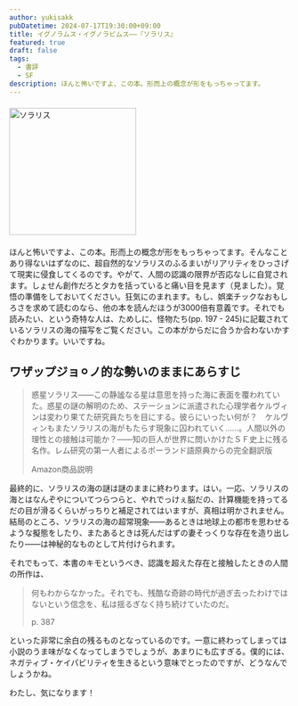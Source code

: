 ```yaml
---
author: yukisakk
pubDatetime: 2024-07-17T19:30:00+09:00
title: イグノラムス・イグノラビムス——『ソラリス』
featured: true
draft: false
tags:
  - 書評
  - SF
description: ほんと怖いですよ、この本。形而上の概念が形をもっちゃってます。
---
```


<div style="margin: 20px 0">
<a href="https://www.amazon.co.jp/dp/4150120005/ref=nosim?tag=revbooks03-22" class="inline-block" style="margin: 0; padding: 0; border-width: 0;">     
<img src="https://m.media-amazon.com/images/I/71iE4e4YTRL._SL500_.jpg" alt="ソラリス" style="width: 228px; height: auto; border-radius: 0; margin: 0; padding: 0;"> 
</a>
</div>

ほんと怖いですよ、この本。形而上の概念が形をもっちゃってます。そんなことあり得ないはずなのに、超自然的なソラリスのふるまいがリアリティをひっさげて現実に侵食してくるのです。やがて、人間の認識の限界が否応なしに自覚されます。しょせん創作だろとタカを括っていると痛い目を見ます（見ました）。覚悟の準備をしておいてください。狂気にのまれます。もし、娯楽チックなおもしろさを求めて読むのなら、他の本を読んだほうが3000倍有意義です。それでも読みたい、という奇特な人は、ためしに、怪物たち(pp. 197 - 245)に記載されているソラリスの海の描写をご覧ください。この本がからだに合うか合わないかすぐわかります。いいですね。

## ワザップジョ⚪︎ノ的な勢いのままにあらすじ

> 惑星ソラリス――この静謐なる星は意思を持った海に表面を覆われていた。惑星の謎の解明のため、ステーションに派遣された心理学者ケルヴィンは変わり果てた研究員たちを目にする。彼らにいったい何が？　ケルヴィンもまたソラリスの海がもたらす現象に囚われていく……。人間以外の理性との接触は可能か？――知の巨人が世界に問いかけたＳＦ史上に残る名作。レム研究の第一人者によるポーランド語原典からの完全翻訳版
>
> Amazon商品説明

最終的に、ソラリスの海の謎は謎のままに終わります。はい。一応、ソラリスの海とはなんぞやについてつらつらと、やれでっけぇ脳だの、計算機能を持ってるだの目が滑るくらいがっちりと補足されてはいますが、真相は明かされません。結局のところ、ソラリスの海の超常現象——あるときは地球上の都市を思わせるような擬態をしたり、またあるときは死んだはずの妻そっくりな存在を造り出したり——は神秘的なものとして片付けられます。

それでもって、本書のキモというべき、認識を超えた存在と接触したときの人間の所作は、

> 何もわからなかった。それでも、残酷な奇跡の時代が過ぎ去ったわけではないという信念を、私は揺るぎなく持ち続けていたのだ。
>
> p. 387

といった非常に余白の残るものとなっているのです。一意に終わってしまっては小説のうま味がなくなってしまうでしょうが、あまりにも広すぎる。僕的には、ネガティブ・ケイパビリティを生きるという意味でとったのですが、どうなんでしょうかね。

わたし、気になります！
